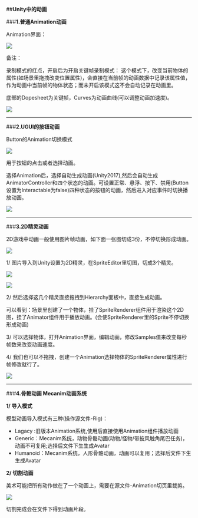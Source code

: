 ##**Unity中的动画**

###**1.普通Animation动画**

Animation界面：

![](https://i.imgur.com/dTLSwHa.png)

备注：

录制模式的红点，开启后为开启关键帧录制模式：
这个模式下，改变当前物体的属性(如场景里拖拽改变位置属性)，会直接在当前帧的动画数据中记录该属性值，作为动画中当前帧的物体状态；而未开启该模式这不会自动记录在动画里。

底部的Dopesheet为关键帧，Curves为动画曲线(可以调整动画加速度)。

![](https://i.imgur.com/Wt5zIXb.gif)


----------


###**2.UGUI的按钮动画**

Button的Animation切换模式

![](https://i.imgur.com/nuRYv9z.png)

用于按钮的点击或者选择动画。

选择Animation后，选择自动生成动画(Unity2017),然后会自动生成AnimatorController和四个状态的动画。可设置正常、悬浮、按下、禁用(Button设置为Interactable为false)四种状态的按钮的动画，然后进入对应事件时切换播放动画。

![](https://i.imgur.com/Ln55osB.gif)


----------


###**3.2D精灵动画**

2D游戏中动画一般使用图片帧动画，如下面一张图切成3份，不停切换形成动画。

![](https://i.imgur.com/HTIfrrp.png)

1/ 图片导入到Unity设置为2D精灵，在SpriteEditor里切图，切成3个精灵。

![](https://i.imgur.com/C41KePq.png)

![](https://i.imgur.com/j5idaXy.png)

2/ 然后选择这几个精灵直接拖拽到Hierarchy面板中，直接生成动画。

可以看到：场景里创建了一个物体，挂了SpriteRenderer组件用于渲染这个2D图，挂了Animator组件用于播放动画。(会使SpriteRenderer里的Sprite不停切换形成动画)

3/ 可以选择物体，打开Animation界面，编辑动画，修改Samples值来改变每秒帧数来改变动画速度。

4/ 我们也可以不拖拽，创建一个Animation选择物体的SpriteRenderer属性进行帧修改就行了。

![](https://i.imgur.com/paB7Zk7.gif)


----------

###**4.骨骼动画 Mecanim动画系统**

**1/ 导入模式**

模型动画导入模式有三种(操作源文件-Rig)：

- Lagacy :旧版本Animation系统,使用后直接使用Animation组件播放动画
- Generic：Mecanim系统，动物骨骼动画(动物/怪物/带披风触角尾巴任务)，动画不可复用;选择后文件下生生成Avatar
- Humanoid：Mecanim系统，人形骨骼动画，动画可以复用；选择后文件下生生成Avatar

**2/ 切割动画**

美术可能把所有动作做在了一个动画上，需要在源文件-Animation切页里裁剪。

![](https://i.imgur.com/6laMkoN.png)

切割完成会在文件下得到动画片段。